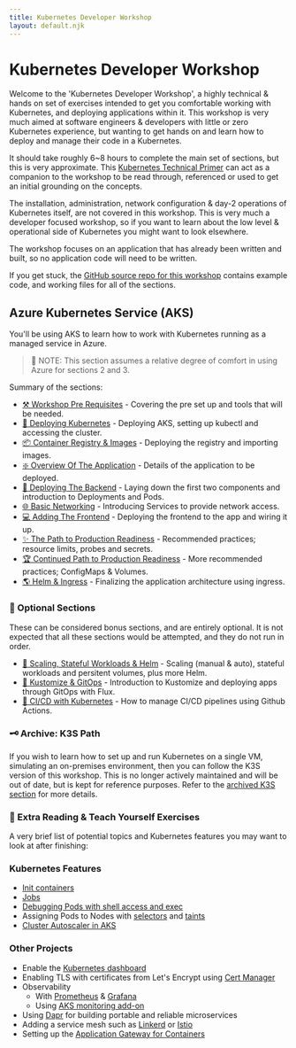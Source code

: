 ```yaml
---
title: Kubernetes Developer Workshop
layout: default.njk
---
```


# Kubernetes Developer Workshop

Welcome to the 'Kubernetes Developer Workshop', a highly technical & hands on set of exercises intended to get you
comfortable working with Kubernetes, and deploying applications within it. This workshop is very much aimed at software
engineers & developers with little or zero Kubernetes experience, but wanting to get hands on and learn how to deploy
and manage their code in a Kubernetes.

It should take roughly 6~8 hours to complete the main set of sections, but this is very approximate. This
[Kubernetes Technical Primer](https://github.com/benc-uk/kube-primer) can act as a companion to the workshop to be read
through, referenced or used to get an initial grounding on the concepts.

The installation, administration, network configuration & day-2 operations of Kubernetes itself, are not covered in this
workshop. This is very much a developer focused workshop, so if you want to learn about the low level & operational side
of Kubernetes you might want to look elsewhere.

The workshop focuses on an application that has already been written and built, so no application code will need to be
written.

If you get stuck, the [GitHub source repo for this workshop](https://github.com/benc-uk/kube-workshop) contains example
code, and working files for all of the sections.

## Azure Kubernetes Service (AKS)

You'll be using AKS to learn how to work with Kubernetes running as a managed service in Azure.

> 📝 NOTE: This section assumes a relative degree of comfort in using Azure for sections 2 and 3.

Summary of the sections:

- [⚒️ Workshop Pre Requisites](00-pre-reqs/) - Covering the pre set up and tools that will be needed.
- [🚦 Deploying Kubernetes](01-cluster/) - Deploying AKS, setting up kubectl and accessing the cluster.
- [📦 Container Registry & Images](02-container-registry/) - Deploying the registry and importing images.
- [❇️ Overview Of The Application](03-the-application/) - Details of the application to be deployed.
- [🚀 Deploying The Backend](04-deployment/) - Laying down the first two components and introduction to Deployments and
  Pods.
- [🌐 Basic Networking](05-network-basics/) - Introducing Services to provide network access.
- [💻 Adding The Frontend](06-frontend/) - Deploying the frontend to the app and wiring it up.
- [✨ The Path to Production Readiness](07-improvements/) - Recommended practices; resource limits, probes and secrets.
- [🏆 Continued Path to Production Readiness](08-more-improvements/) - More recommended practices; ConfigMaps & Volumes.
- [🌎 Helm & Ingress](09-helm-ingress/) - Finalizing the application architecture using ingress.

### 🍵 Optional Sections

These can be considered bonus sections, and are entirely optional. It is not expected that all these sections would be
attempted, and they do not run in order.

- [🤯 Scaling, Stateful Workloads & Helm](10-extra-advanced/) - Scaling (manual & auto), stateful workloads and
  persitent volumes, plus more Helm.
- [🧩 Kustomize & GitOps](11-gitops-flux/) - Introduction to Kustomize and deploying apps through GitOps with Flux.
- [👷 CI/CD with Kubernetes](12-cicd-actions/) - How to manage CI/CD pipelines using Github Actions.

### 🗝️ Archive: K3S Path

If you wish to learn how to set up and run Kubernetes on a single VM, simulating an on-premises environment, then you
can follow the K3S version of this workshop. This is no longer actively maintained and will be out of date, but is kept
for reference purposes. Refer to the [archived K3S section](archive/k3s/) for more details.

### 📖 Extra Reading & Teach Yourself Exercises

A very brief list of potential topics and Kubernetes features you may want to look at after finishing:

### Kubernetes Features

- [Init containers](https://kubernetes.io/docs/concepts/workloads/pods/init-containers/)
- [Jobs](https://kubernetes.io/docs/concepts/workloads/controllers/job/)
- [Debugging Pods with shell access and exec](https://kubernetes.io/docs/tasks/debug-application-cluster/get-shell-running-container/)
- Assigning Pods to Nodes with [selectors](https://kubernetes.io/docs/concepts/scheduling-eviction/assign-pod-node/) and
  [taints](https://kubernetes.io/docs/concepts/scheduling-eviction/taint-and-toleration/)
- [Cluster Autoscaler in AKS](https://docs.microsoft.com/azure/aks/cluster-autoscaler)

### Other Projects

- Enable the [Kubernetes dashboard](https://github.com/kubernetes/dashboard)
- Enabling TLS with certificates from Let's Encrypt using [Cert Manager](https://cert-manager.io/docs/)
- Observability
  - With [Prometheus](https://artifacthub.io/packages/helm/prometheus-community/prometheus) &
    [Grafana](https://artifacthub.io/packages/helm/grafana/grafana)
  - Using [AKS monitoring add-on](https://docs.microsoft.com/azure/azure-monitor/containers/container-insights-overview)
- Using [Dapr](https://dapr.io/) for building portable and reliable microservices
- Adding a service mesh such as [Linkerd](https://linkerd.io/) or
  [Istio](https://learn.microsoft.com/en-us/azure/aks/istio-about)
- Setting up the
  [Application Gateway for Containers](https://learn.microsoft.com/en-gb/azure/application-gateway/for-containers/overview)
